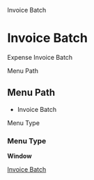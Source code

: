 
Invoice Batch
# Invoice Batch


Expense Invoice Batch

Menu Path
## Menu Path



- Invoice Batch

Menu Type
### Menu Type

**Window**


[Invoice Batch](../../window-invoice-batch.md)